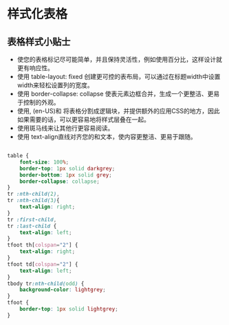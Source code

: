 # 样式化表格
## 表格样式小贴士
- 使您的表格标记尽可能简单，并且保持灵活性，例如使用百分比，这样设计就更有响应性。
- 使用 table-layout: fixed 创建更可控的表布局，可以通过在标题width中设置width来轻松设置列的宽度。
- 使用 border-collapse: collapse 使表元素边框合并，生成一个更整洁、更易于控制的外观。
- 使用<thead>, <tbody> (en-US)和<tfoot> 将表格分割成逻辑块，并提供额外的应用CSS的地方，因此如果需要的话，可以更容易地将样式层叠在一起。
- 使用斑马线来让其他行更容易阅读。
- 使用 text-align直线对齐您的<th>和<td>文本，使内容更整洁、更易于跟随。
```css

table {
    font-size: 100%;
    border-top: 1px solid darkgrey;
    border-bottom: 1px solid grey;
    border-collapse: collapse;
}
tr :nth-child(2),
tr :nth-child(3){
    text-align: right;
}
tr :first-child,
tr :last-child {
    text-align: left;
}
tfoot th[colspan="2"] {
    text-align: right;
}
tfoot td[colspan="2"] {
    text-align: left;
}
tbody tr:nth-child(odd) {
    background-color: lightgrey;
}
tfoot {
    border-top: 1px solid lightgrey;
}

```
